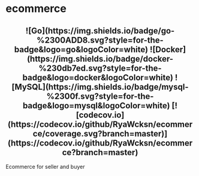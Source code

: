# ecommerce

<h2 align="center">
![Go](https://img.shields.io/badge/go-%2300ADD8.svg?style=for-the-badge&logo=go&logoColor=white) ![Docker](https://img.shields.io/badge/docker-%230db7ed.svg?style=for-the-badge&logo=docker&logoColor=white) ![MySQL](https://img.shields.io/badge/mysql-%2300f.svg?style=for-the-badge&logo=mysql&logoColor=white) [![codecov.io](https://codecov.io/github/RyaWcksn/ecommerce/coverage.svg?branch=master)]
(https://codecov.io/github/RyaWcksn/ecommerce?branch=master)
</h2>

Ecommerce for seller and buyer
